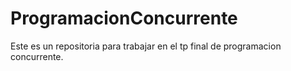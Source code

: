 # ProgramacionConcurrente

Este es un repositoria para trabajar en el tp final de programacion concurrente.

